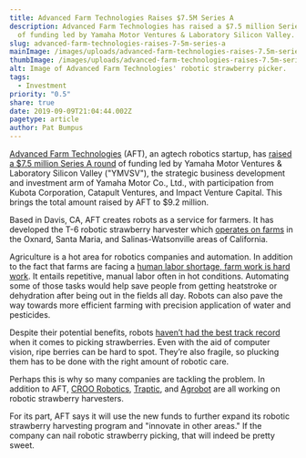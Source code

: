 ```yaml
---
title: Advanced Farm Technologies Raises $7.5M Series A
description: Advanced Farm Technologies has raised a $7.5 million Series A round
  of funding led by Yamaha Motor Ventures & Laboratory Silicon Valley.
slug: advanced-farm-technologies-raises-7-5m-series-a
mainImage: /images/uploads/advanced-farm-technologies-raises-7.5m-series-a-featured.jpg
thumbImage: /images/uploads/advanced-farm-technologies-raises-7.5m-series-a-thumb.jpg
alt: Image of Advanced Farm Technologies' robotic strawberry picker.
tags:
  - Investment
priority: "0.5"
share: true
date: 2019-09-09T21:04:44.002Z
pagetype: article
author: Pat Bumpus
---
```

[Advanced Farm Technologies](https://advanced.farm/) (AFT), an agtech robotics startup, has [raised a $7.5 million Series A round](https://www.businesswire.com/news/home/20190827005097/en/Yamaha-Motor-Ventures-Laboratory-Silicon-Valley-Leads) of funding led by Yamaha Motor Ventures & Laboratory Silicon Valley ("YMVSV"), the strategic business development and investment arm of Yamaha Motor Co., Ltd., with participation from Kubota Corporation, Catapult Ventures, and Impact Venture Capital. This brings the total amount raised by AFT to $9.2 million.

Based in Davis, CA, AFT creates robots as a service for farmers. It has developed the T-6 robotic strawberry harvester which [operates on farms](https://agfundernews.com/yamaha-leads-7-5m-series-a-in-strawberry-harvesting-robot) in the Oxnard, Santa Maria, and Salinas-Watsonville areas of California.

Agriculture is a hot area for robotics companies and automation. In addition to the fact that farms are facing a [human labor shortage, farm work is hard work](https://www.fb.org/viewpoints/another-year-of-farm-labor-shortages). It entails repetitive, manual labor often in hot conditions. Automating some of those tasks would help save people from getting heatstroke or dehydration after being out in the fields all day. Robots can also pave the way towards more efficient farming with precision application of water and pesticides.

Despite their potential benefits, robots [haven’t had the best track record](https://www.npr.org/sections/thesalt/2018/03/20/592857197/robots-are-trying-to-pick-strawberries-so-far-theyre-not-very-good-at-it) when it comes to picking strawberries. Even with the aid of computer vision, ripe berries can be hard to spot. They’re also fragile, so plucking them has to be done with the right amount of robotic care.

Perhaps this is why so many companies are tackling the problem. In addition to AFT, [CROO Robotics](https://www.harvestcroorobotics.com/), [Traptic](https://www.traptic.com/), and [Agrobot](https://www.agrobot.com/) are all working on robotic strawberry harvesters.

For its part, AFT says it will use the new funds to further expand its robotic strawberry harvesting program and "innovate in other areas." If the company can nail robotic strawberry picking, that will indeed be pretty sweet.
